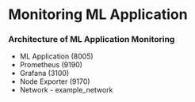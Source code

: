 # Monitoring ML Application

### Architecture of ML Application Monitoring
- ML Application (8005)
- Prometheus (9190)
- Grafana (3100)
- Node Exporter (9170)
- Network - example_network
